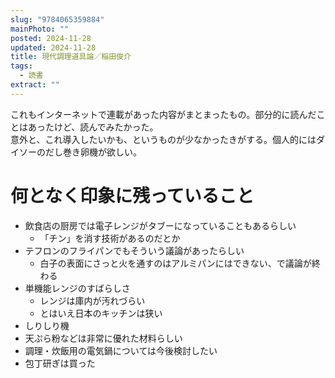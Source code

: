 ```yaml
---
slug: "9784065359884"
mainPhoto: ""
posted: 2024-11-28
updated: 2024-11-28
title: 現代調理道具論／稲田俊介
tags:
  - 読書
extract: ""
---
```

これもインターネットで連載があった内容がまとまったもの。部分的に読んだことはあったけど、読んでみたかった。  
意外と、これ導入したいかも、というものが少なかったきがする。個人的にはダイソーのだし巻き卵機が欲しい。
# 何となく印象に残っていること

- 飲食店の厨房では電子レンジがタブーになっていることもあるらしい
  - 「チン」を消す技術があるのだとか
- テフロンのフライパンでもそういう議論があったらしい
  - 白子の表面にさっと火を通すのはアルミパンにはできない、で議論が終わる
- 単機能レンジのすばらしさ
  - レンジは庫内が汚れづらい
  - とはいえ日本のキッチンは狭い
- しりしり機
- 天ぷら粉などは非常に優れた材料らしい
- 調理・炊飯用の電気鍋については今後検討したい
- 包丁研ぎは買った
